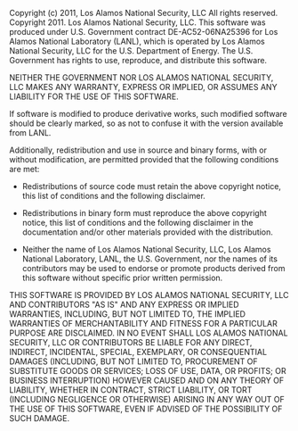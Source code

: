 Copyright (c) 2011, Los Alamos National Security, LLC All rights
reserved.  Copyright 2011. Los Alamos National Security, LLC. This
software was produced under U.S. Government contract DE-AC52-06NA25396
for Los Alamos National Laboratory (LANL), which is operated by Los
Alamos National Security, LLC for the U.S. Department of Energy. The
U.S. Government has rights to use, reproduce, and distribute this
software.

NEITHER THE GOVERNMENT NOR LOS ALAMOS NATIONAL SECURITY, LLC MAKES ANY
WARRANTY, EXPRESS OR IMPLIED, OR ASSUMES ANY LIABILITY FOR THE USE OF
THIS SOFTWARE.

If software is modified to produce derivative works, such modified
software should be clearly marked, so as not to confuse it with the
version available from LANL.

Additionally, redistribution and use in source and binary forms, with
or without modification, are permitted provided that the following
conditions are met:

* Redistributions of source code must retain the above copyright
  notice, this list of conditions and the following disclaimer.

* Redistributions in binary form must reproduce the above copyright
  notice, this list of conditions and the following disclaimer in the
  documentation and/or other materials provided with the distribution.

* Neither the name of Los Alamos National Security, LLC, Los Alamos
  National Laboratory, LANL, the U.S. Government, nor the names of its
  contributors may be used to endorse or promote products derived from
  this software without specific prior written permission.

THIS SOFTWARE IS PROVIDED BY LOS ALAMOS NATIONAL SECURITY, LLC AND
CONTRIBUTORS "AS IS" AND ANY EXPRESS OR IMPLIED WARRANTIES, INCLUDING,
BUT NOT LIMITED TO, THE IMPLIED WARRANTIES OF MERCHANTABILITY AND
FITNESS FOR A PARTICULAR PURPOSE ARE DISCLAIMED. IN NO EVENT SHALL LOS
ALAMOS NATIONAL SECURITY, LLC OR CONTRIBUTORS BE LIABLE FOR ANY
DIRECT, INDIRECT, INCIDENTAL, SPECIAL, EXEMPLARY, OR CONSEQUENTIAL
DAMAGES (INCLUDING, BUT NOT LIMITED TO, PROCUREMENT OF SUBSTITUTE
GOODS OR SERVICES; LOSS OF USE, DATA, OR PROFITS; OR BUSINESS
INTERRUPTION) HOWEVER CAUSED AND ON ANY THEORY OF LIABILITY, WHETHER
IN CONTRACT, STRICT LIABILITY, OR TORT (INCLUDING NEGLIGENCE OR
OTHERWISE) ARISING IN ANY WAY OUT OF THE USE OF THIS SOFTWARE, EVEN IF
ADVISED OF THE POSSIBILITY OF SUCH DAMAGE.
